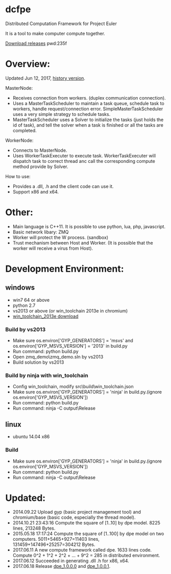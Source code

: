 dcfpe
=====

Distributed Computation Framework for Project Euler

It is a tool to make computer compute together.

[Download releases](http://pan.baidu.com/s/1o8fqAqI) pwd:235f

Overview:
====================

Updated Jun 12, 2017, [history version](https://github.com/baihacker/dcfpe/blob/master/docs/design_diary.txt).

MasterNode:
* Receives connection from workers. (duplex communication connection).
* Uses a MasterTaskScheduler to maintain a task queue, schedule task to workers, handle request/connection error. SimpleMasterTaskScheduler uses a very simple strategy to schedule tasks.
* MasterTaskScheduler uses a Solver to initialize the tasks (just holds the id of task), and tell the solver when a task is finished or all the tasks are completed.

WorkerNode:
* Connects to MasterNode.
* Uses WorkerTaskExecuter to execute task. WorkerTaskExecuter will dispatch task to correct thread anc call the corresponding compute method provide by Solver.

How to use:
* Provides a .dll, .h and the client code can use it.
* Support x86 and x64.

Other:
======

* Main language is C++11. It is possible to use python, lua, php, javascript.
* Basic network libary: ZMQ
* Worker will protect the W process. (sandbox)
* Trust mechanism between Host and Worker. (It is possible that the worker will receive a virus from Host).

Development Environment:
========================
## windows
* win7 64 or above
* python 2.7
* vs2013 or above (or win_toolchain 2013e in chromium)
* [win_toolchain_2013e download](http://yun.baidu.com/share/link?shareid=2799405881&uk=2684621311)

### Build by vs2013
* Make sure os.environ['GYP_GENERATORS'] = 'msvs' and os.environ['GYP_MSVS_VERSION'] = '2013' in build.py
* Run command: python build.py
* Open zmq_demo\zmq_demo.sln by vs2013
* Build solution by vs2013

### Build by ninja with win_toolchain
* Config win_toolchain, modify src\build\win_toolchain.json
* Make sure os.environ['GYP_GENERATORS'] = 'ninja' in build.py.(ignore os.environ['GYP_MSVS_VERSION'])
* Run command: python build.py
* Run command: ninja -C output\Release

## linux
* ubuntu 14.04 x86

### Build
* Make sure os.environ['GYP_GENERATORS'] = 'ninja' in build.py.(ignore os.environ['GYP_MSVS_VERSION'])
* Run command: python build.py
* Run command: ninja -C output\Release


Updated:
========
* 2014.09.22 Upload gyp (basic project management tool) and chromium/base (basic code, especially the thread model).
* 2014.10.21 23:43:16 Compute the square of [1..10] by dpe model. 8225 lines, 213248 Bytes.
* 2015.05.18 17:17:24 Compute the square of [1..100] by dpe model on two computers. 5011+5465+927=11403 lines, 131459+147496+25257=304212 Bytes.
* 2017.06.11 A new compute framework called dpe. 1633 lines code. Compute 0^2 + 1^2 + 2^2 + ... + 9^2 = 285 in distributed environment.
* 2017.06.12 Succeeded in generating .dll .h for x86, x64.
* 2017.06.18 Release [dpe_1.0.0.0](https://github.com/baihacker/dcfpe/tree/master/releases) and [dpe_1.0.0.1](https://github.com/baihacker/dcfpe/tree/master/releases).
